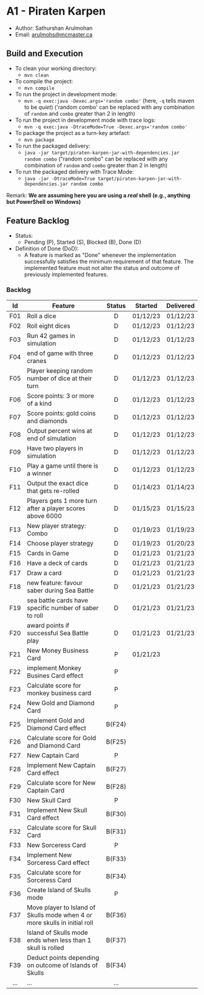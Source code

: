 # A1 - Piraten Karpen

  * Author: Sathurshan Arulmohan
  * Email: arulmohs@mcmaster.ca

## Build and Execution

  * To clean your working directory:
    * `mvn clean`
  * To compile the project:
    * `mvn compile`
  * To run the project in development mode:
    * `mvn -q exec:java -Dexec.args='random combo'` (here, `-q` tells maven to be _quiet_) ('random combo' can be replaced with any combination of `random` and `combo` greater than 2 in length)
  * To run the project in development mode with trace logs:
    * `mvn -q exec:java -DtraceMode=True -Dexec.args='random combo'` 
  * To package the project as a turn-key artefact:
    * `mvn package`
  * To run the packaged delivery:
    * `java -jar target/piraten-karpen-jar-with-dependencies.jar random combo` ("random combo" can be replaced with any combination of `random` and `combo` greater than 2 in length)
  * To run the packaged delivery with Trace Mode:
    * `java -jar -DtraceMode=True target/piraten-karpen-jar-with-dependencies.jar random combo` 

Remark: **We are assuming here you are using a _real_ shell (e.g., anything but PowerShell on Windows)**

## Feature Backlog

 * Status: 
   * Pending (P), Started (S), Blocked (B), Done (D)
 * Definition of Done (DoD):
   * A feature is marked as "Done" whenever the implementation successfully satisfies the minimum requirement of that feature. The implemented feature must not alter the status and outcome of previously implemented features. 

### Backlog 

| Id  | Feature  | Status  |  Started  | Delivered |
|:-:  |---       | :-:     | :-:       | :-:       |
| F01 | Roll a dice |  D | 01/12/23 | 01/12/23 |
| F02 | Roll eight dices  |  D | 01/12/23  | 01/12/23 |
| F03 | Run 42 games in simulation  |  D  |  01/12/23 | 01/12/23 |
| F04 | end of game with three cranes | D | 01/12/23 | 01/12/23 |
| F05 | Player keeping random number of dice at their turn | D | 01/12/23 | 01/12/23 | 
| F06 | Score points: 3 or more of a kind | D | 01/12/23 | 01/12/23 |
| F07 | Score points: gold coins and diamonds | D | 01/12/23 | 01/12/23 | 
| F08 | Output percent wins at end of simulation | D | 01/12/23 | 01/12/23 |
| F09 | Have two players in simulation | D | 01/12/23 | 01/12/23 |
| F10 | Play a game until there is a winner | D | 01/12/23 | 01/12/23 |
| F11 | Output the exact dice that gets re-rolled | D | 01/14/23 | 01/14/23 |
| F12 | Players gets 1 more turn after a player scores above 6000 | D | 01/15/23 | 01/15/23 |
| F13 | New player strategy: Combo | D | 01/19/23 | 01/19/23 |
| F14 | Choose player strategy | D | 01/19/23 | 01/20/23 |
| F15 | Cards in Game | D | 01/21/23 | 01/21/23 |
| F16 | Have a deck of cards | D | 01/21/23 | 01/21/23 |
| F17 | Draw a card | D | 01/21/23 | 01/21/23 |
| F18 | new feature: favour saber during Sea Battle | D | 01/21/23 | 01/21/23 |
| F19 | sea battle cards have specific number of saber to roll | D | 01/21/23 | 01/21/23 |
| F20 | award points if successful Sea Battle play | D | 01/21/23 | 01/21/23 |
| F21 | New Money Business Card | P | 01/21/23 |  |
| F22 | implement Monkey Busines Card effect | P |  |  |
| F23 | Calculate score for monkey business card | P |  |  |
| F24 | New Gold and Diamond Card | P |  |  |
| F25 | Implement Gold and Diamond Card effect | B(F24) |  |  |
| F26 | Calculate score for Gold and Diamond Card | B(F25) |  |  |
| F27 | New Captain Card | P |  |  |
| F28 | Implement New Captain Card effect | B(F27) |  |  |
| F29 | Calculate score for New Captain Card | B(F28) |  |  |
| F30 | New Skull Card | P |  |  |
| F31 | Implement New Skull Card effect | B(F30) |  |  |
| F32 | Calculate score for Skull Card | B(F31) |  |  |
| F33 | New Sorceress Card | P |  |  |
| F34 | Implement New Sorceress Card effect | B(F33) |  |  |
| F35 | Calculate score for Sorceress Card | B(F34) |  |  |
| F36 | Create Island of Skulls mode | P |  |  |
| F37 | Move player to Island of Skulls mode when 4 or more skulls in initial roll | B{F36} |  |  |
| F38 | Island of Skulls mode ends when less than 1 skull is rolled | B(F37) |  |  |
| F39 | Deduct points depending on outcome of Islands of Skulls | B(F34) |  |  |
| ... | ... | ... |

